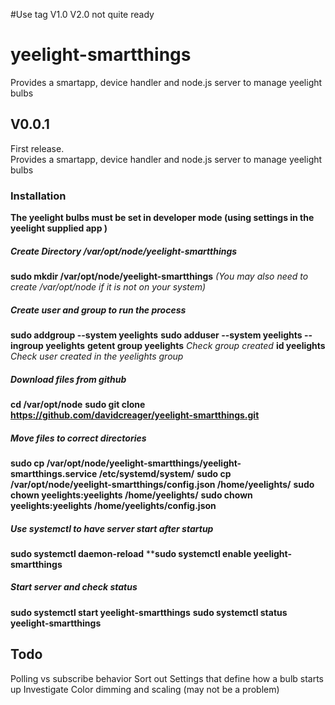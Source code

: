 #Use tag V1.0 V2.0 not quite ready

# yeelight-smartthings
Provides a smartapp, device handler and node.js server to manage yeelight bulbs
## V0.0.1
First release.    
Provides a smartapp, device handler and node.js server to manage yeelight bulbs


### Installation
**The yeelight bulbs must be set in developer mode (using settings in the yeelight supplied app )**
##### Create Directory /var/opt/node/yeelight-smartthings
**sudo mkdir /var/opt/node/yeelight-smartthings** *(You may also need to create /var/opt/node if it is not on your system)*
##### Create user and group to run the process
**sudo addgroup --system yeelights**
**sudo adduser --system yeelights --ingroup yeelights**
**getent group yeelights** *Check group created*
**id yeelights** *Check user created in the yeelights group*
##### Download files from github
**cd /var/opt/node**
**sudo git clone https://github.com/davidcreager/yeelight-smartthings.git**
##### Move files to correct directories
**sudo cp /var/opt/node/yeelight-smartthings/yeelight-smartthings.service /etc/systemd/system/**
**sudo cp /var/opt/node/yeelight-smartthings/config.json /home/yeelights/**
**sudo chown yeelights:yeelights /home/yeelights/**
**sudo chown yeelights:yeelights /home/yeelights/config.json**
##### Use systemctl to have server start after startup
**sudo systemctl daemon-reload**
****sudo systemctl enable yeelight-smartthings**
##### Start server and check status
**sudo systemctl start yeelight-smartthings**
**sudo systemctl status yeelight-smartthings**

## Todo
Polling vs subscribe behavior
Sort out Settings that define how a bulb starts up
Investigate Color dimming and scaling (may not be a problem)




